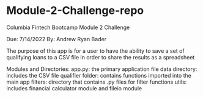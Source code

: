 # Module-2-Challenge-repo
Columbia Fintech Bootcamp Module 2 Challenge

Due: 7/14/2022
By: Andrew Ryan Bader

The purpose of this app is for a user to have the ability to save a set of qualifying loans to a CSV file in order to share the results as a spreadsheet

Modules and Directories:
app.py: the primary application file
data directory: includes the CSV file
qualifier folder: contains functions imported into the main app
filters: directory that contains .py files for filter functions
utils: includes financial calculator module and fileio module